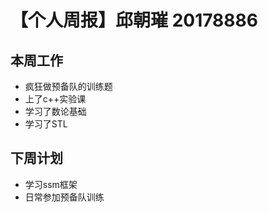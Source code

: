 # 【个人周报】邱朝璀 20178886
## 本周工作
 - 疯狂做预备队的训练题
 - 上了c++实验课
 - 学习了数论基础
 - 学习了STL
## 下周计划
 - 学习ssm框架
 - 日常参加预备队训练
